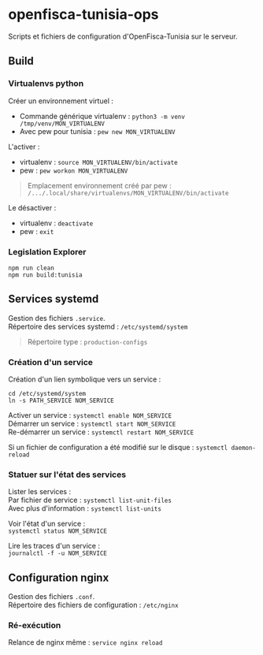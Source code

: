 # openfisca-tunisia-ops
Scripts et fichiers de configuration d'OpenFisca-Tunisia sur le serveur.

## Build

### Virtualenvs python

Créer un environnement virtuel : 
* Commande générique virtualenv : `python3 -m venv /tmp/venv/MON_VIRTUALENV`
* Avec pew pour tunisia : `pew new MON_VIRTUALENV`

L'activer : 
* virtualenv : `source MON_VIRTUALENV/bin/activate`
* pew : `pew workon MON_VIRTUALENV`
> Emplacement environnement créé par pew : `/.../.local/share/virtualenvs/MON_VIRTUALENV/bin/activate`

Le désactiver : 
* virtualenv : `deactivate`
* pew : `exit`


### Legislation Explorer

```
npm run clean
npm run build:tunisia
```

## Services systemd

Gestion des fichiers `.service`.  
Répertoire des services systemd : `/etc/systemd/system`  
> Répertoire type : `production-configs`


### Création d'un service

Création d'un lien symbolique vers un service : 
```
cd /etc/systemd/system
ln -s PATH_SERVICE NOM_SERVICE
```

Activer un service : `systemctl enable NOM_SERVICE`  
Démarrer un service : `systemctl start NOM_SERVICE`  
Re-démarrer un service : `systemctl restart NOM_SERVICE`  

Si un fichier de configuration a été modifié sur le disque : `systemctl daemon-reload`

### Statuer sur l'état des services

Lister les services :  
    Par fichier de service : `systemctl list-unit-files`   
    Avec plus d'information : `systemctl list-units`  

Voir l'état d'un service :  
`systemctl status NOM_SERVICE`  

Lire les traces d'un service :  
`journalctl -f -u NOM_SERVICE`  

## Configuration nginx

Gestion des fichiers `.conf`.  
Répertoire des fichiers de configuration : `/etc/nginx`

### Ré-exécution 

Relance de nginx même : `service nginx reload`
